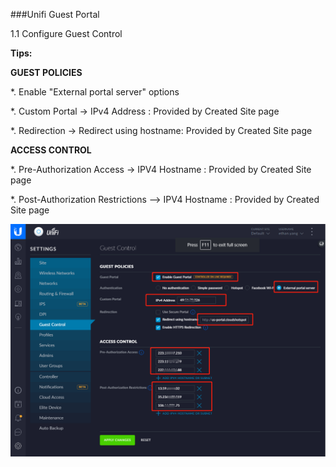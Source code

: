 ###Unifi Guest Portal

1.1 Configure Guest Control

**Tips:** 

**GUEST POLICIES**

*. Enable "External portal server" options

*. Custom Portal   ->   IPv4 Address : Provided by Created Site page

*. Redirection   ->   Redirect using hostname: Provided by Created Site page

**ACCESS CONTROL**

*. Pre-Authorization Access   ->   IPV4 Hostname : Provided by Created Site page

*. Post-Authorization Restrictions --> IPV4 Hostname : Provided by Created Site page



![](../../image/Unifi-controller-Guest-Control.png)